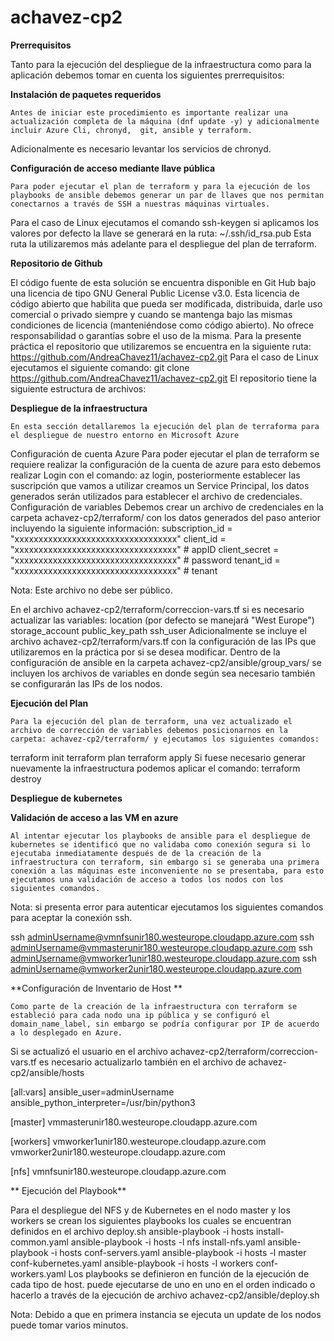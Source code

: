 # achavez-cp2
**Prerrequisitos**

Tanto para la ejecución del despliegue de la infraestructura como para la aplicación debemos tomar en cuenta los siguientes prerrequisitos:

**Instalación de paquetes requeridos**

	Antes de iniciar este procedimiento es importante realizar una actualización completa de la máquina (dnf update -y) y adicionalmente incluir Azure Cli, chronyd,  git, ansible y terraform.
Adicionalmente es necesario levantar los servicios de chronyd.

**Configuración de acceso mediante llave pública**

	Para poder ejecutar el plan de terraform y para la ejecución de los playbooks de ansible debemos generar un par de llaves que nos permitan conectarnos a través de SSH a nuestras máquinas virtuales.
Para el caso de Linux ejecutamos el comando ssh-keygen si aplicamos los valores por defecto la llave se generará en la ruta: ~/.ssh/id_rsa.pub
Esta ruta la utilizaremos más adelante para el despliegue del plan de terraform.

**Repositorio de Github**

El código fuente de esta solución se encuentra disponible en Git Hub bajo una licencia de tipo GNU General Public License v3.0. Esta licencia de código abierto que habilita que pueda ser modificada, distribuida, darle uso comercial o privado siempre y cuando se mantenga bajo las mismas condiciones de licencia (manteniéndose como código abierto). No ofrece responsabilidad o garantías sobre el uso de la misma. 
Para la presente práctica el repositorio que utilizaremos se encuentra en la siguiente ruta: https://github.com/AndreaChavez11/achavez-cp2.git Para el caso de Linux ejecutamos el siguiente comando:  git clone https://github.com/AndreaChavez11/achavez-cp2.git
El repositorio tiene la siguiente estructura de archivos:

**Despliegue de la infraestructura**

	En esta sección detallaremos la ejecución del plan de terraforma para el despliegue de nuestro entorno en Microsoft Azure
Configuración de cuenta Azure
	Para poder ejecutar el plan de terraform se requiere realizar la configuración de la cuenta de azure para esto debemos realizar Login con el comando: az login, posteriormente establecer las suscripción que vamos a utilizar creamos un Service Principal, los datos generados serán utilizados para establecer el archivo de credenciales.
Configuración de variables
	Debemos crear un archivo de credenciales en la carpeta achavez-cp2/terraform/  con los datos generados del paso anterior incluyendo la siguiente información:
subscription_id = "xxxxxxxxxxxxxxxxxxxxxxxxxxxxxxxxxx"
client_id       = "xxxxxxxxxxxxxxxxxxxxxxxxxxxxxxxxxx" # appID
  client_secret   = "xxxxxxxxxxxxxxxxxxxxxxxxxxxxxxxxxx"  # password
  tenant_id       = "xxxxxxxxxxxxxxxxxxxxxxxxxxxxxxxxxx" # tenant

Nota: Este archivo no debe ser público.

En el archivo achavez-cp2/terraform/correccion-vars.tf si es necesario actualizar las variables:
location (por defecto se manejará "West Europe")
storage_account
public_key_path
ssh_user 
Adicionalmente se incluye el archivo achavez-cp2/terraform/vars.tf con la configuración de las IPs que utilizaremos en la práctica por si se desea modificar. Dentro de la configuración de ansible en la carpeta achavez-cp2/ansible/group_vars/ se incluyen los archivos de variables en donde según sea necesario también se configurarán las IPs de los nodos.

**Ejecución del Plan**

	Para la ejecución del plan de terraform, una vez actualizado el archivo de corrección de variables debemos posicionarnos en la carpeta: achavez-cp2/terraform/ y ejecutamos los siguientes comandos:
terraform init
terraform plan
terraform apply
Si fuese necesario generar nuevamente la infraestructura podemos aplicar el comando: 
terraform destroy



**Despliegue de kubernetes**

**Validación de acceso a las VM en azure**

	Al intentar ejecutar los playbooks de ansible para el despliegue de kubernetes se identificó que no validaba como conexión segura si lo ejecutaba inmediatamente después de de la creación de la infraestructura con terraform, sin embargo si se generaba una primera conexión a las máquinas este inconveniente no se presentaba, para esto ejecutamos una validación de acceso a todos los nodos con los siguientes comandos.
  
Nota: si presenta error para autenticar ejecutamos los siguientes comandos para aceptar la conexión ssh.

ssh adminUsername@vmnfsunir180.westeurope.cloudapp.azure.com
ssh adminUsername@vmmasterunir180.westeurope.cloudapp.azure.com
ssh adminUsername@vmworker1unir180.westeurope.cloudapp.azure.com
ssh adminUsername@vmworker2unir180.westeurope.cloudapp.azure.com

**Configuración de Inventario de Host **

	Como parte de la creación de la infraestructura con terraform se estableció para cada nodo una ip pública y se configuró el domain_name_label, sin embargo se podría configurar por IP de acuerdo a lo desplegado en Azure.
Si se actualizó el usuario en el archivo achavez-cp2/terraform/correccion-vars.tf  es necesario actualizarlo también en el archivo de achavez-cp2/ansible/hosts

[all:vars]
ansible_user=adminUsername
ansible_python_interpreter=/usr/bin/python3

[master]
vmmasterunir180.westeurope.cloudapp.azure.com

[workers]
vmworker1unir180.westeurope.cloudapp.azure.com
vmworker2unir180.westeurope.cloudapp.azure.com

[nfs]
vmnfsunir180.westeurope.cloudapp.azure.com

** Ejecución del Playbook**

Para el despliegue del NFS y de Kubernetes en el nodo master y los workers se crean los siguientes playbooks los cuales se encuentran definidos en el archivo deploy.sh
ansible-playbook -i hosts install-common.yaml
ansible-playbook -i hosts -l nfs install-nfs.yaml
ansible-playbook -i hosts conf-servers.yaml
ansible-playbook -i hosts -l master conf-kubernetes.yaml
ansible-playbook -i hosts -l workers conf-workers.yaml
	Los playbooks se definieron en función de la ejecución de cada tipo de host. puede ejecutarse de uno en uno en el orden indicado o hacerlo a través de la ejecución de archivo achavez-cp2/ansible/deploy.sh
  
Nota: Debido a que en primera instancia se ejecuta un update de los nodos puede tomar varios minutos.
